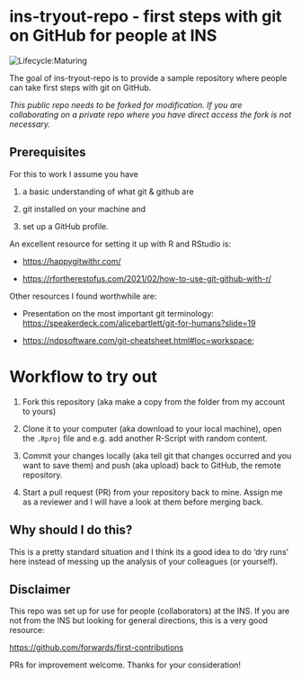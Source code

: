 
<!-- README.md is generated from README.Rmd. Please edit that file -->

# ins-tryout-repo - first steps with git on GitHub for people at INS

<!-- badges: start -->

![Lifecycle:Maturing](https://img.shields.io/badge/Lifecycle-Maturing-007EC6)
<!-- badges: end -->

The goal of ins-tryout-repo is to provide a sample repository where
people can take first steps with git on GitHub.

*This public repo needs to be forked for modification. If you are
collaborating on a private repo where you have direct access the fork is
not necessary.*

## Prerequisites

For this to work I assume you have

1)  a basic understanding of what git & github are

2)  git installed on your machine and

3)  set up a GitHub profile.

An excellent resource for setting it up with R and RStudio is:

-   <https://happygitwithr.com/>

-   <https://rfortherestofus.com/2021/02/how-to-use-git-github-with-r/>

Other resources I found worthwhile are:

-   Presentation on the most important git terminology:
    <https://speakerdeck.com/alicebartlett/git-for-humans?slide=19>

-   <https://ndpsoftware.com/git-cheatsheet.html#loc=workspace>;

# Workflow to try out

1)  Fork this repository (aka make a copy from the folder from my
    account to yours)

2)  Clone it to your computer (aka download to your local machine), open
    the `.Rproj` file and e.g. add another R-Script with random content.

3)  Commit your changes locally (aka tell git that changes occurred and
    you want to save them) and push (aka upload) back to GitHub, the
    remote repository.

4)  Start a pull request (PR) from your repository back to mine. Assign
    me as a reviewer and I will have a look at them before merging back.

## Why should I do this?

This is a pretty standard situation and I think its a good idea to do
‘dry runs’ here instead of messing up the analysis of your colleagues
(or yourself).

## Disclaimer

This repo was set up for use for people (collaborators) at the INS. If
you are not from the INS but looking for general directions, this is a
very good resource:

<https://github.com/forwards/first-contributions>

PRs for improvement welcome. Thanks for your consideration!
